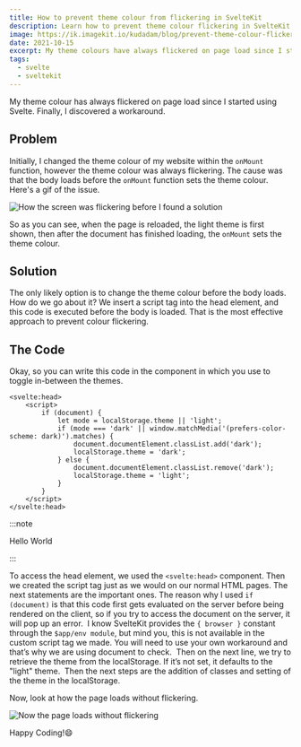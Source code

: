 ```yaml
---
title: How to prevent theme colour from flickering in SvelteKit
description: Learn how to prevent theme colour flickering in SvelteKit with these simple tips. Keep your website looking professional with this easy-to-follow guide
image: https://ik.imagekit.io/kudadam/blog/prevent-theme-colour-flickering-svelte/hero
date: 2021-10-15
excerpt: My theme colours have always flickered on page load since I started using Svelte. Finally, I discovered a workaround.
tags:
  - svelte
  - sveltekit
---
```


My theme colour has always flickered on page load since I started using Svelte. Finally, I discovered a workaround.

## Problem

Initially, I changed the theme colour of my website within the `onMount` function, however the theme colour was always flickering. The cause was that the body loads before the `onMount` function sets the theme colour.
Here's a gif of the issue.

![How the screen was flickering before I found a solution](https://ik.imagekit.io/kudadam/blog/prevent-theme-colour-flickering-svelte/flickering.gif)

So as you can see, when the page is reloaded, the light theme is first shown, then after the document has finished loading, the `onMount` sets the theme colour.

## Solution

The only likely option is to change the theme colour before the body loads. How do we go about it? We insert a script tag into the head element, and this code is executed before the body is loaded. That is the most effective approach to prevent colour flickering.

## The Code

Okay, so you can write this code in the component in which you use to toggle in-between the themes.

```svelte
<svelte:head>
	<script>
		if (document) {
			let mode = localStorage.theme || 'light';
			if (mode === 'dark' || window.matchMedia('(prefers-color-scheme: dark)').matches) {
				document.documentElement.classList.add('dark');
				localStorage.theme = 'dark';
			} else {
				document.documentElement.classList.remove('dark');
				localStorage.theme = 'light';
			}
		}
	</script>
</svelte:head>
```

:::note

Hello World

:::

To access the head element, we used the `<svelte:head>` component. Then we created the script tag just as we would on our normal HTML pages. The next statements are the important ones. The reason why I used `if (document)` is that this code first gets evaluated on the server before being rendered on the client, so if you try to access the document on the server, it will pop up an error.
 I know SvelteKit provides the `{ browser }` constant through the `$app/env module`, but mind you, this is not available in the custom script tag we made. You will need to use your own workaround and that’s why we are using document to check.
 Then on the next line, we try to retrieve the theme from the localStorage. If it’s not set, it defaults to the "light" theme.
 Then the next steps are the addition of classes and setting of the theme in the localStorage.

Now, look at how the page loads without flickering.

![Now the page loads without flickering](https://ik.imagekit.io/kudadam/blog/prevent-theme-colour-flickering-svelte/non-flickering.gif)

Happy Coding!:smile:
